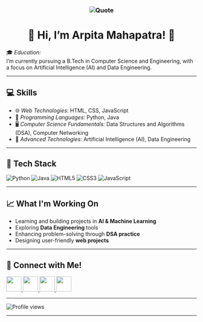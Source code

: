 <h3 align="center"> 
  
  ![Quote](https://quotes-github-readme.vercel.app/api?type=horizontal&theme=radical)
</h3>

<h1 align="center">
  👋 Hi, I’m Arpita Mahapatra!
  <span style="display:inline-block; animation: spin 4s linear infinite;">🪻</span>
</h1>

🎓 *Education:*  
I’m currently pursuing a B.Tech in Computer Science and Engineering, with a focus on Artificial Intelligence (AI) and Data Engineering.

---

## 💻 Skills

- 🌐 *Web Technologies:* HTML, CSS, JavaScript  
- 🐍 *Programming Languages:* Python, Java  
- 🖥 *Computer Science Fundamentals:* Data Structures and Algorithms (DSA), Computer Networking  
- 🤖 *Advanced Technologies:* Artificial Intelligence (AI), Data Engineering  

---

## 🎨 Tech Stack

![Python](https://img.shields.io/badge/Python-3776AB?style=for-the-badge&logo=python&logoColor=white)
![Java](https://img.shields.io/badge/Java-ED8B00?style=for-the-badge&logo=openjdk&logoColor=white)
![HTML5](https://img.shields.io/badge/HTML5-E34F26?style=for-the-badge&logo=html5&logoColor=white)
![CSS3](https://img.shields.io/badge/CSS3-1572B6?style=for-the-badge&logo=css3&logoColor=white)
![JavaScript](https://img.shields.io/badge/JavaScript-F7DF1E?style=for-the-badge&logo=javascript&logoColor=black)

---

## 📈 What I'm Working On

-  Learning and building projects in **AI & Machine Learning**  
-  Exploring **Data Engineering** tools
-  Enhancing problem-solving through **DSA practice**  
-  Designing user-friendly **web projects**

---

## 🚀 Connect with Me!

<p align="left">
  <a href="https://www.linkedin.com/in/arpita-mahapatra" target="_blank">
    <img src="https://img.icons8.com/color/48/linkedin.png" width="40" height="40"/>
  </a>
  <a href="https://github.com/aarpita7" target="_blank">
    <img src="https://cdn.jsdelivr.net/gh/devicons/devicon/icons/github/github-original.svg" width="40" height="40"/>
  </a>
  <a href="https://www.instagram.com/inaraartemis" target="_blank">
    <img src="https://img.icons8.com/fluency/48/instagram-new.png" width="40" height="40"/>
  </a>
  <a href="https://www.youtube.com/@arpita5474" target="_blank">
    <img src="https://img.icons8.com/color/48/youtube-play.png" width="40" height="40"/>
  </a>
</p>

---

![Profile views](https://komarev.com/ghpvc/?username=arpita-mahapatra&label=Profile%20Views&color=0e75b6&style=flat)

---

<!--
*arpita-mahapatra/arpita-mahapatra* is a ✨ special ✨ repository because its README.md (this file) appears on your GitHub profile.
-->
